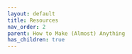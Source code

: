 ```yaml
---
layout: default
title: Resources
nav_order: 2
parent: How to Make (Almost) Anything
has_children: true
---
```

